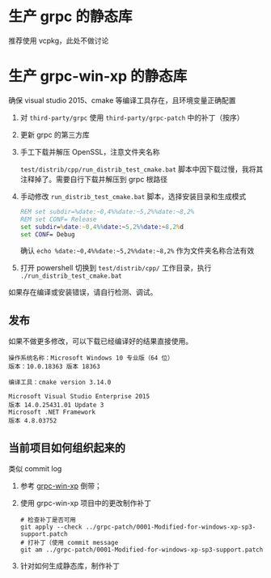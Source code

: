 
# 生产 grpc 的静态库

推荐使用 vcpkg，此处不做讨论

# 生产 grpc-win-xp 的静态库

确保 visual studio 2015、cmake 等编译工具存在，且环境变量正确配置

1. 对 `third-party/grpc` 使用 `third-party/grpc-patch` 中的补丁（按序）
2. 更新 grpc 的第三方库
3. 手工下载并解压 OpenSSL，注意文件夹名称

    `test/distrib/cpp/run_distrib_test_cmake.bat` 脚本中因下载过慢，我将其注释掉了。需要自行下载并解压到 grpc 根路径

4. 手动修改 `run_distrib_test_cmake.bat` 脚本，选择安装目录和生成模式

    ```bat
    REM set subdir=%date:~0,4%%date:~5,2%%date:~8,2%
    REM set CONF= Release
    set subdir=%date:~0,4%%date:~5,2%%date:~8,2%d
    set CONF= Debug
    ```

    确认 `echo %date:~0,4%%date:~5,2%%date:~8,2%` 作为文件夹名称合法有效


5. 打开 powershell 切换到 `test/distrib/cpp/` 工作目录，执行 `./run_distrib_test_cmake.bat`

如果存在编译或安装错误，请自行检测、调试。

## 发布

如果不做更多修改，可以下载已经编译好的结果直接使用。


```
操作系统名称：Microsoft Windows 10 专业版（64 位）
版本：10.0.18363 版本 18363

编译工具：cmake version 3.14.0

Microsoft Visual Studio Enterprise 2015
版本 14.0.25431.01 Update 3
Microsoft .NET Framework
版本 4.8.03752
```

## 当前项目如何组织起来的

类似 commit log

1. 参考 [grpc-win-xp][1] 倒带；
2. 使用 grpc-win-xp 项目中的更改制作补丁

    ```shell
    # 检查补丁是否可用
    git apply --check ../grpc-patch/0001-Modified-for-windows-xp-sp3-support.patch
    # 打补丁（使用 commit message
    git am ../grpc-patch/0001-Modified-for-windows-xp-sp3-support.patch
    ```
3. 针对如何生成静态库，制作补丁

[1]:https://github.com/gavxin/grpc-win-xp
